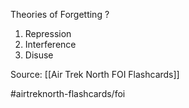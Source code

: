 Theories of Forgetting
?
1. Repression
2. Interference
3. Disuse

Source: [[Air Trek North FOI Flashcards]]

#airtreknorth-flashcards/foi 